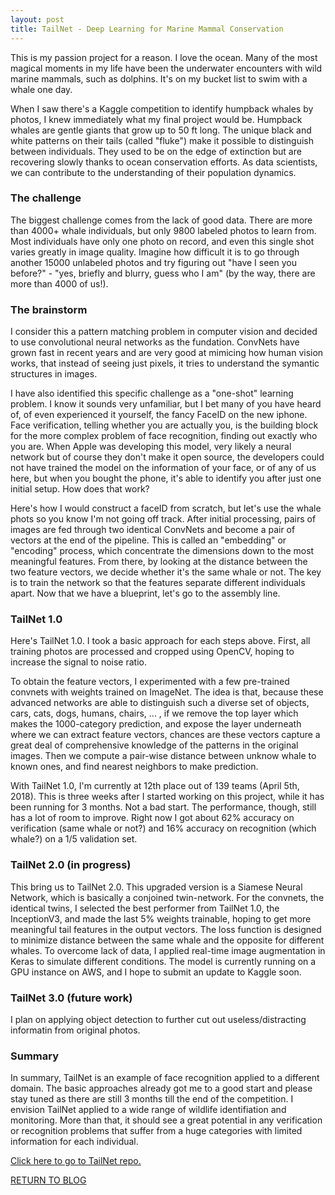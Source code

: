```yaml
---
layout: post
title: TailNet - Deep Learning for Marine Mammal Conservation 
---
```


This is my passion project for a reason. I love the ocean. Many of the most magical moments in my life have been the underwater encounters with wild marine mammals, such as dolphins. It's on my bucket list to swim with a whale one day.

When I saw there's a Kaggle competition to identify humpback whales by photos, I knew immediately what my final project would be. Humpback whales are gentle giants that grow up to 50 ft long. The unique black and white patterns on their tails (called "fluke") make it possible to distinguish between individuals. They used to be on the edge of extinction but are recovering slowly thanks to ocean conservation efforts. As data scientists, we can contribute to the understanding of their population dynamics.

### The challenge

The biggest challenge comes from the lack of good data. There are more than 4000+ whale individuals, but only 9800 labeled photos to learn from. Most individuals have only one photo on record, and even this single shot varies greatly in image quality. Imagine how difficult it is to go through another 15000 unlabeled photos and try figuring out "have I seen you before?" - "yes, briefly and blurry, guess who I am" (by the way, there are more than 4000 of us!).

### The brainstorm

I consider this a pattern matching problem in computer vision and decided to use convolutional neural networks as the fundation. ConvNets have grown fast in recent years and are very good at mimicing how human vision works, that instead of seeing just pixels, it tries to understand the symantic structures in images.

I have also identified this specific challenge as a "one-shot" learning problem. I know it sounds very unfamiliar, but I bet many of you have heard of, of even experienced it yourself, the fancy FaceID on the new iphone. Face verification, telling whether you are actually you, is the building block for the more complex problem of face recognition, finding out exactly who you are. When Apple was developing this model, very likely a neural network but of course they don't make it open source, the developers could not have trained the model on the information of your face, or of any of us here, but when you bought the phone, it's able to identify you after just one initial setup. How does that work?

Here's how I would construct a faceID from scratch, but let's use the whale phots so you know I'm not going off track. After initial processing, pairs of images are fed through two identical ConvNets and become a pair of vectors at the end of the pipeline. This is called an "embedding" or "encoding" process, which concentrate the dimensions down to the most meaningful features. From there, by looking at the distance between the two feature vectors, we decide whether it's the same whale or not. The key is to train the network so that the features separate different individuals apart. Now that we have a blueprint, let's go to the assembly line.

### TailNet 1.0

Here's TailNet 1.0. I took a basic approach for each steps above. First, all training photos are processed and cropped using OpenCV, hoping to increase the signal to noise ratio. 

To obtain the feature vectors, I experimented with a few pre-trained convnets with weights trained on ImageNet. The idea is that, because these advanced networks are able to distinguish such a diverse set of objects, cars, cats, dogs, humans, chairs, ... , if we remove the top layer which makes the 1000-category prediction, and expose the layer underneath where we can extract feature vectors, chances are these vectors capture a great deal of comprehensive knowledge of the patterns in the original images. Then we compute a pair-wise distance between unknow whale to known ones, and find nearest neighbors to make prediction. 

With TailNet 1.0, I'm currently at 12th place out of 139 teams (April 5th, 2018). This is three weeks after I started working on this project, while it has been running for 3 months. Not a bad start. The performance, though, still has a lot of room to improve. Right now I got about 62% accuracy on verification (same whale or not?) and 16% accuracy on recognition (which whale?) on a 1/5 validation set.

### TailNet 2.0 (in progress)

This bring us to TailNet 2.0. This upgraded version is a Siamese Neural Network, which is basically a conjoined twin-network. For the convnets, the identical twins, I selected the best performer from TailNet 1.0, the InceptionV3, and made the last 5% weights trainable, hoping to get more meaningful tail features in the output vectors. The loss function is designed to minimize distance between the same whale and the opposite for different whales. To overcome lack of data, I applied real-time image augmentation in Keras to simulate different conditions. The model is currently running on a GPU instance on AWS, and I hope to submit an update to Kaggle soon. 

### TailNet 3.0 (future work)

I plan on applying object detection to further cut out useless/distracting informatin from original photos.

### Summary

In summary, TailNet is an example of face recognition applied to a different domain. The basic approaches already got me to a good start and please stay tuned as there are still 3 months till the end of the competition. I envision TailNet applied to a wide range of wildlife identifiation and monitoring. More than that, it should see a great potential in any verification or recognition problems that suffer from a huge categories with limited information for each individual.

[Click here to go to TailNet repo.](https://github.com/sealoving/Liang_Metis/tree/master/Project_4)


[RETURN TO BLOG](../)